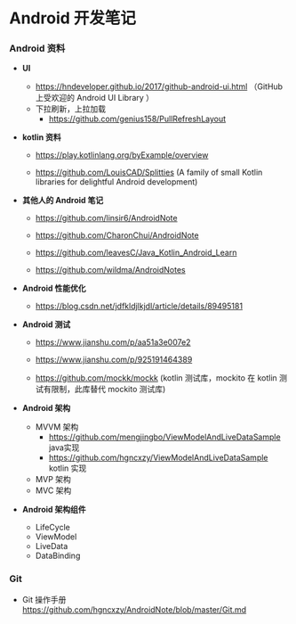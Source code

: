 # Android 开发笔记

### Android 资料



- **UI**

  - https://hndeveloper.github.io/2017/github-android-ui.html （GitHub上受欢迎的 Android UI Library ）
  - 下拉刷新，上拉加载
    - https://github.com/genius158/PullRefreshLayout

- **kotlin 资料**

  - https://play.kotlinlang.org/byExample/overview

  - https://github.com/LouisCAD/Splitties (A family of small Kotlin libraries for delightful Android development)

- **其他人的 Android 笔记**

  - https://github.com/linsir6/AndroidNote

  - https://github.com/CharonChui/AndroidNote

  - https://github.com/leavesC/Java_Kotlin_Android_Learn
  - https://github.com/wildma/AndroidNotes

- **Android 性能优化**

  - https://blog.csdn.net/jdfkldjlkjdl/article/details/89495181

- **Android 测试**

  - https://www.jianshu.com/p/aa51a3e007e2

  - https://www.jianshu.com/p/925191464389

  - https://github.com/mockk/mockk (kotlin 测试库，mockito 在 kotlin 测试有限制，此库替代 mockito 测试库)

- **Android 架构**
  - MVVM 架构
    - https://github.com/mengjingbo/ViewModelAndLiveDataSample java实现
    - https://github.com/hgncxzy/ViewModelAndLiveDataSample    kotlin 实现
  - MVP 架构
  - MVC 架构

- **Android 架构组件**
  - LifeCycle
  - ViewModel
  - LiveData
  - DataBinding
  
### Git
  - Git 操作手册 https://github.com/hgncxzy/AndroidNote/blob/master/Git.md
